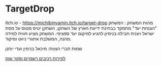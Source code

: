 # TargetDrop
itch.io - https://michibinyamin.itch.io/target-drop
מהות המשחק : המשחק "הצנחת יעד" מתמקד בבחינת ידיעת הארץ של השחקן. השחקן יטיס מטוס על מפת ישראל ויצניח חבילה בניסיון להגיע למיקום יעד ספציפי. המשחק מציע חווית למידה מהנה, המשלבת אתגרי ניווט ומיקוד.

שמות חברי הצוות: מיכאל בנימין ועדי יוחנן

[לפירות רכיבים רשמיים וסקר שוק](formal-elements.md)
